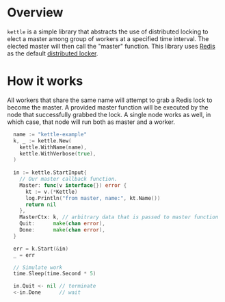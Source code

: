 # Overview
`kettle` is a simple library that abstracts the use of distributed locking to elect a master among group of workers at a specified time interval. The elected master will then call the "master" function. This library uses [Redis](https://redis.io/) as the default [distributed locker](https://redis.io/topics/distlock).

# How it works
All workers that share the same name will attempt to grab a Redis lock to become the master. A provided master function will be executed by the node that successfully grabbed the lock. A single node works as well, in which case, that node will run both as master and a worker.

```go
  name := "kettle-example"
  k, _ := kettle.New(
    kettle.WithName(name),
    kettle.WithVerbose(true),
  )
  
  in := kettle.StartInput{
    // Our master callback function.
    Master: func(v interface{}) error {
      kt := v.(*Kettle)
      log.Println("from master, name:", kt.Name())
      return nil
    },
    MasterCtx: k, // arbitrary data that is passed to master function
    Quit:      make(chan error),
    Done:      make(chan error),
  }

  err = k.Start(&in)
  _ = err

  // Simulate work
  time.Sleep(time.Second * 5)

  in.Quit <- nil // terminate
  <-in.Done      // wait
```
